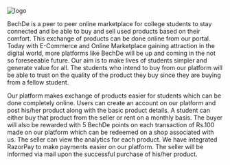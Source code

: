 ![logo](https://user-images.githubusercontent.com/68319172/117883527-21319400-b2c9-11eb-9cfb-aaff67785dbc.png)


BechDe is a peer to peer online marketplace for college students to stay connected and be able to buy and sell used products based on their comfort. This exchange of products can be done online from our portal. Today with E-Commerce and Online Marketplace gaining attraction in the digital world, more platforms like BechDe will be up and coming in the not so foreseeable future. Our aim is to make lives of students simpler and generate value for all. The students who intend to buy from our platform will be able to trust on the quality of the product they buy since they are buying from a fellow student. 

Our platform makes exchange of products easier for students which can be done completely online. Users can create an account on our platform and post his/her product along with the basic product details. A student can either buy that product from the seller or rent on a monthly basis. The buyer will also be rewarded with 5 BechDe points on each transaction of Rs.100 made on our platform which can be redeemed on a shop associated with us. The seller can view the analytics for each product. We have integrated RazorPay to make payments easier on our platform. The seller will be informed via mail upon the successful purchase of his/her product.
